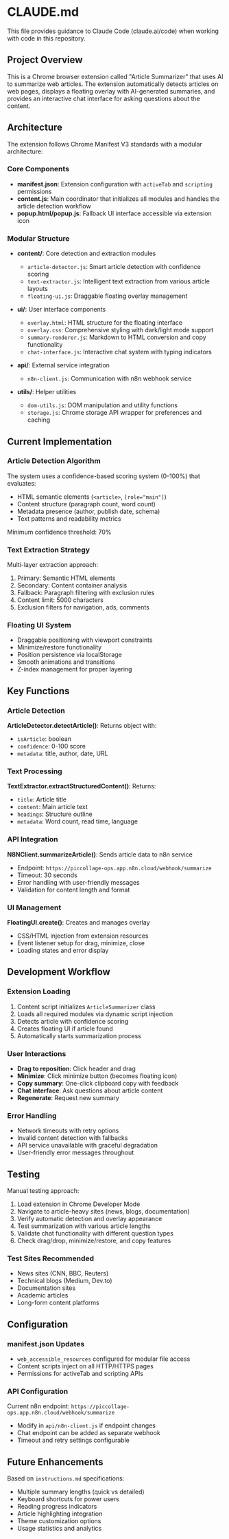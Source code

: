 # CLAUDE.md

This file provides guidance to Claude Code (claude.ai/code) when working with code in this repository.

## Project Overview

This is a Chrome browser extension called "Article Summarizer" that uses AI to summarize web articles. The extension automatically detects articles on web pages, displays a floating overlay with AI-generated summaries, and provides an interactive chat interface for asking questions about the content.

## Architecture

The extension follows Chrome Manifest V3 standards with a modular architecture:

### Core Components

- **manifest.json**: Extension configuration with `activeTab` and `scripting` permissions
- **content.js**: Main coordinator that initializes all modules and handles the article detection workflow
- **popup.html/popup.js**: Fallback UI interface accessible via extension icon

### Modular Structure

- **content/**: Core detection and extraction modules
  - `article-detector.js`: Smart article detection with confidence scoring
  - `text-extractor.js`: Intelligent text extraction from various article layouts
  - `floating-ui.js`: Draggable floating overlay management

- **ui/**: User interface components
  - `overlay.html`: HTML structure for the floating interface
  - `overlay.css`: Comprehensive styling with dark/light mode support
  - `summary-renderer.js`: Markdown to HTML conversion and copy functionality
  - `chat-interface.js`: Interactive chat system with typing indicators

- **api/**: External service integration
  - `n8n-client.js`: Communication with n8n webhook service

- **utils/**: Helper utilities
  - `dom-utils.js`: DOM manipulation and utility functions
  - `storage.js`: Chrome storage API wrapper for preferences and caching

## Current Implementation

### Article Detection Algorithm
The system uses a confidence-based scoring system (0-100%) that evaluates:
- HTML semantic elements (`<article>`, `[role="main"]`)
- Content structure (paragraph count, word count)
- Metadata presence (author, publish date, schema)
- Text patterns and readability metrics

Minimum confidence threshold: 70%

### Text Extraction Strategy
Multi-layer extraction approach:
1. Primary: Semantic HTML elements
2. Secondary: Content container analysis  
3. Fallback: Paragraph filtering with exclusion rules
4. Content limit: 5000 characters
5. Exclusion filters for navigation, ads, comments

### Floating UI System
- Draggable positioning with viewport constraints
- Minimize/restore functionality
- Position persistence via localStorage
- Smooth animations and transitions
- Z-index management for proper layering

## Key Functions

### Article Detection
**ArticleDetector.detectArticle()**: Returns object with:
- `isArticle`: boolean
- `confidence`: 0-100 score
- `metadata`: title, author, date, URL

### Text Processing  
**TextExtractor.extractStructuredContent()**: Returns:
- `title`: Article title
- `content`: Main article text
- `headings`: Structure outline
- `metadata`: Word count, read time, language

### API Integration
**N8NClient.summarizeArticle()**: Sends article data to n8n service
- Endpoint: `https://piccollage-ops.app.n8n.cloud/webhook/summarize`
- Timeout: 30 seconds
- Error handling with user-friendly messages
- Validation for content length and format

### UI Management
**FloatingUI.create()**: Creates and manages overlay
- CSS/HTML injection from extension resources
- Event listener setup for drag, minimize, close
- Loading states and error display

## Development Workflow

### Extension Loading
1. Content script initializes `ArticleSummarizer` class
2. Loads all required modules via dynamic script injection  
3. Detects article with confidence scoring
4. Creates floating UI if article found
5. Automatically starts summarization process

### User Interactions
- **Drag to reposition**: Click header and drag
- **Minimize**: Click minimize button (becomes floating icon)
- **Copy summary**: One-click clipboard copy with feedback
- **Chat interface**: Ask questions about article content
- **Regenerate**: Request new summary

### Error Handling
- Network timeouts with retry options
- Invalid content detection with fallbacks
- API service unavailable with graceful degradation
- User-friendly error messages throughout

## Testing

Manual testing approach:
1. Load extension in Chrome Developer Mode
2. Navigate to article-heavy sites (news, blogs, documentation)
3. Verify automatic detection and overlay appearance
4. Test summarization with various article lengths
5. Validate chat functionality with different question types
6. Check drag/drop, minimize/restore, and copy features

### Test Sites Recommended
- News sites (CNN, BBC, Reuters)
- Technical blogs (Medium, Dev.to)  
- Documentation sites
- Academic articles
- Long-form content platforms

## Configuration

### manifest.json Updates
- `web_accessible_resources` configured for modular file access
- Content scripts inject on all HTTP/HTTPS pages
- Permissions for activeTab and scripting APIs

### API Configuration
Current n8n endpoint: `https://piccollage-ops.app.n8n.cloud/webhook/summarize`
- Modify in `api/n8n-client.js` if endpoint changes
- Chat endpoint can be added as separate webhook
- Timeout and retry settings configurable

## Future Enhancements

Based on `instructions.md` specifications:
- Multiple summary lengths (quick vs detailed)
- Keyboard shortcuts for power users
- Reading progress indicators
- Article highlighting integration
- Theme customization options
- Usage statistics and analytics